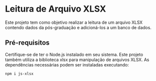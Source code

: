 # Leitura de Arquivo XLSX 
Este projeto tem como objetivo realizar a leitura de um arquivo XLSX contendo dados da pós-graduação e adicioná-los a um banco de dados.

## Pré-requisitos
Certifique-se de ter o Node.js instalado em seu sistema. Este projeto também utiliza a biblioteca xlsx para manipulação de arquivos XLSX. As dependências necessárias podem ser instaladas executando:

`npm i js-xlsx`
